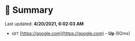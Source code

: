 # 📖 Summary
Last updated: **4/20/2021, 6:02:03 AM**

- `GET` [https://google.com](https://google.com) - **Up** (92ms)
